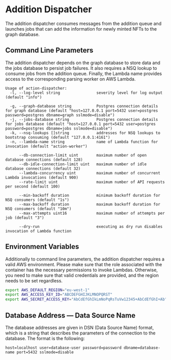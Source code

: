 # Addition Dispatcher

The addition dispatcher consumes messages from the addition queue and launches jobs that can add the information for newly minted NFTs to the graph database.

## Command Line Parameters

The addition dispatcher depends on the graph database to store data and the jobs database to persist job failures.
It also requires a NSQ lookup to consume jobs from the addition queue.
Finally, the Lambda name provides access to the corresponding parsing worker on AWS Lambda.

```
Usage of action-dispatcher:
  -l, --log-level string                severity level for log output (default "info")
  
  -g, --graph-database string           Postgres connection details for graph database (default "host=127.0.0.1 port=5432 user=postgres password=postgres dbname=graph sslmode=disable")
  -j, --jobs-database string            Postgres connection details for jobs database (default "host=127.0.0.1 port=5432 user=postgres password=postgres dbname=jobs sslmode=disable")
  -k, --nsq-lookups []string            addresses for NSQ lookups to bootstrap consuming (default "127.0.0.1:4161")
  -n, --lambda-name string              name of Lambda function for invocation (default "action-worker")

      --db-connection-limit uint        maximum number of open database connections (default 128)
      --db-idle-connection-limit uint   maximum number of idle database connections (default 32)
      --lambda-concurrency uint         maximum number of concurrent Lambda invocations (default 900)
      --rate-limit uint                 maximum number of API requests per second (default 100)
      
      --min-backoff duration            minimum backoff duration for NSQ consumers (default "1s")
      --max-backoff duration            maximum backoff duration for NSQ consumers (default "10m")
      --max-attempts uint16             maximum number of attempts per job (default "3")

      --dry-run                         executing as dry run disables invocation of Lambda function
```

## Environment Variables

Additionally to command line parameters, the addition dispatcher requires a valid AWS environment.
Please make sure that the role associated with the container has the necessary permissions to invoke Lambdas.
Otherwise, you need to make sure that valid credentials are provided, and the region needs to be set regardless.

```sh
export AWS_DEFAULT_REGION="eu-west-1"
export AWS_ACCESS_KEY_ID="ABCDEFGHIJKLMNOPQRST"
export AWS_SECRET_ACCESS_KEY="AbCdEfGhIkLmNoPqRsTuVw12345+AbCdEfGhI+Ab"
```

## Database Address — Data Source Name

The database addresses are given in DSN (Data Source Name) format, which is a string that describes the parameters of the connection to the database.
The format is the following:

```
host=localhost user=database-user password=password dbname=database-name port=5432 sslmode=disable
```
